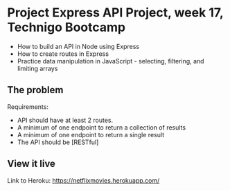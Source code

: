 # Project Express API Project, week 17, Technigo Bootcamp

- How to build an API in Node using Express
- How to create routes in Express
- Practice data manipulation in JavaScript - selecting, filtering, and limiting arrays

## The problem

Requirements: 
- API should have at least 2 routes. 
- A minimum of one endpoint to return a collection of results
- A minimum of one endpoint to return a single result
- The API should be [RESTful]

## View it live

Link to Heroku: https://netflixmovies.herokuapp.com/
